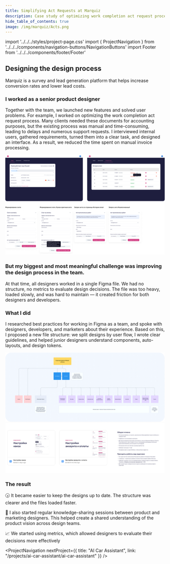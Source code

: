 ```yaml
---
title: Simplifying Act Requests at Marquiz
description: Case study of optimizing work completion act request process at Marquiz
hide_table_of_contents: true
image: /img/marquiz/Acts.png
---
```


import '../../../styles/project-page.css'
import { ProjectNavigation } from '../../../components/navigation-buttons/NavigationButtons'
import Footer from '../../../components/footer/Footer'

<article>
<div className="container">

 
  # Designing the design process

<section className="section-margin">

Marquiz is a survey and lead generation platform that helps increase conversion rates and lower lead costs.

### I worked as a senior product designer

Together with the team, we launched new features and solved user problems.
For example, I worked on optimizing the work completion act request process. Many clients needed these documents for accounting purposes, but the existing process was manual and time-consuming, leading to delays and numerous support requests. I interviewed internal users, gathered requirements, turned them into a clear task, and designed an interface. As a result, we reduced the time spent on manual invoice processing.

<img src="/img/marquiz/Acts.png" alt="New act request interface" className="image"/>



</section>

<section className="section-margin">

### But my biggest and most meaningful challenge was improving the design process in the team.
At that time, all designers worked in a single Figma file. We had no structure, no metrics to evaluate design decisions. The file was too heavy, loaded slowly, and was hard to maintain — it created friction for both designers and developers.



</section>

<section className="section-margin">

### What I did
I researched best practices for working in Figma as a team, and spoke with designers, developers, and marketers about their experience. Based on this, I proposed a new file structure: we split designs by user flow, I wrote clear guidelines, and helped junior designers understand components, auto-layouts, and design tokens.

<img src="/img/marquiz/Structure.png" alt="Structure" className="image"/>
<img src="/img/marquiz/Covers.png" alt="Covers" className="image"/>


</section>

<section className="section-margin">

### The result
<div className="columns">

🕟 It became easier to keep the designs up to date. 
The structure was clearer and the files loaded faster.

🤝 I also started regular knowledge-sharing sessions between product and marketing designers. 
This helped create a shared understanding of the product vision across design teams.

📈 We started using metrics, which allowed designers to evaluate their decisions more effectively

</div>
</section>

<ProjectNavigation nextProject={{ title: "AI Car Assistant", link: "/projects/ai-car-assistant/ai-car-assistant" }} />


</div>
</article>
<Footer />
